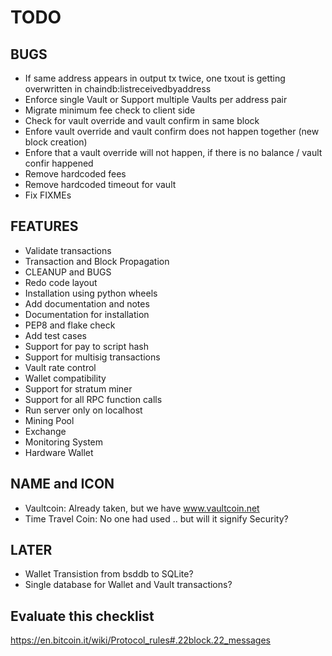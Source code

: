 TODO
====

BUGS
----
* If same address appears in output tx twice, one txout is getting
  overwritten in chaindb:listreceivedbyaddress
* Enforce single Vault or Support multiple Vaults per address pair
* Migrate minimum fee check to client side
* Check for vault override and vault confirm in same block
* Enfore vault override and vault confirm does not happen together (new block creation)
* Enfore that a vault override will not happen, if there is no balance / vault confir happened
* Remove hardcoded fees
* Remove hardcoded timeout for vault
* Fix FIXMEs

FEATURES
--------
* Validate transactions
* Transaction and Block Propagation
* CLEANUP and BUGS
* Redo code layout
* Installation using python wheels
* Add documentation and notes
* Documentation for installation
* PEP8 and flake check
* Add test cases
* Support for pay to script hash
* Support for multisig transactions
* Vault rate control
* Wallet compatibility
* Support for stratum miner
* Support for all RPC function calls
* Run server only on localhost
* Mining Pool
* Exchange
* Monitoring System
* Hardware Wallet

NAME and ICON
-------------
* Vaultcoin: Already taken, but we have www.vaultcoin.net
* Time Travel Coin: No one had used .. but will it signify Security?

LATER
-----
* Wallet Transistion from bsddb to SQLite?
* Single database for Wallet and Vault transactions?

Evaluate this checklist
-----------------------
https://en.bitcoin.it/wiki/Protocol_rules#.22block.22_messages

